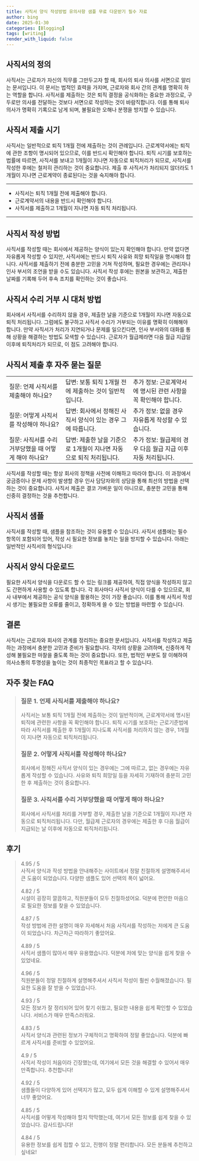 ```yaml
---
title: 사직서 양식 작성방법 유의사항 샘플 무료 다운받기 필수 자료
author: bing
date: 2025-01-30
categories: [Blogging]
tags: [writing]
render_with_liquid: false
---
```



<h2 id='사직서의 정의'>사직서의 정의</h2>

<p>사직서는 근로자가 자신의 직무를 그만두고자 할 때, 회사의 퇴사 의사를 서면으로 알리는 문서입니다. 이 문서는 법적인 효력을 가지며, 근로자와 회사 간의 관계를 명확히 하는 역할을 합니다. 사직서를 제출하는 것은 퇴직 결정을 공식화하는 중요한 과정으로, 구두로만 의사를 전달하는 것보다 서면으로 작성하는 것이 바람직합니다. 이를 통해 퇴사 의사가 명확히 기록으로 남게 되며, 불필요한 오해나 분쟁을 방지할 수 있습니다.</p>

<h2 id='사직서 제출 시기'>사직서 제출 시기</h2>

<p>사직서는 일반적으로 퇴직 1개월 전에 제출하는 것이 관례입니다. 근로계약서에는 퇴직에 관한 조항이 명시되어 있으므로, 이를 반드시 확인해야 합니다. 퇴직 시기를 보호하는 법률에 따르면, 사직서를 보내고 1개월이 지나면 자동으로 퇴직처리가 되므로, 사직서를 작성한 후에는 철저히 관리하는 것이 중요합니다. 제출 후 사직서가 처리되지 않더라도 1개월이 지나면 근로계약이 종료된다는 것을 숙지해야 합니다.</p>

<hr />

<ul>
    <li>사직서는 퇴직 1개월 전에 제출해야 합니다.</li>
    <li>근로계약서의 내용을 반드시 확인해야 합니다.</li>
    <li>사직서를 제출하고 1개월이 지나면 자동 퇴직 처리됩니다.</li>
</ul>

<hr />

<h2 id='사직서 작성 방법'>사직서 작성 방법</h2>

<p>사직서를 작성할 때는 회사에서 제공하는 양식이 있는지 확인해야 합니다. 만약 없다면 자유롭게 작성할 수 있지만, 사직서에는 반드시 퇴직 사유와 희망 퇴직일을 명시해야 합니다. 사직서를 제출하기 전에 충분한 고민을 거쳐 작성하며, 필요한 경우에는 관리자나 인사 부서의 조언을 받을 수도 있습니다. 사직서 작성 후에는 원본을 보관하고, 제출한 날짜를 기록해 두어 후속 조치를 확인하는 것이 좋습니다.</p>

<h2 id='사직서 수리 거부 시 대처 방법'>사직서 수리 거부 시 대처 방법</h2>

<p>회사에서 사직서를 수리하지 않을 경우, 제출한 날을 기준으로 1개월이 지나면 자동으로 퇴직 처리됩니다. 그럼에도 불구하고 사직서 수리가 거부되는 이유를 명확히 이해해야 합니다. 만약 사직서가 처리가 지연되거나 문제를 일으킨다면, 인사 부서와의 대화를 통해 상황을 해결하는 방법도 모색할 수 있습니다. 근로자가 월급제라면 다음 월급 지급일 이후에 퇴직처리가 되므로, 이 점도 고려해야 합니다.</p>

<h2 id='사직서 제출 후 자주 묻는 질문'>사직서 제출 후 자주 묻는 질문</h2>

<table>
    <tr>
        <td>질문: 언제 사직서를 제출해야 하나요?</td>
        <td>답변: 보통 퇴직 1개월 전에 제출하는 것이 일반적입니다.</td>
        <td>추가 정보: 근로계약서에 명시된 관련 사항을 꼭 확인해야 합니다.</td>
    </tr>
    <tr>
        <td>질문: 어떻게 사직서를 작성해야 하나요?</td>
        <td>답변: 회사에서 정해진 사직서 양식이 있는 경우 그에 따릅니다.</td>
        <td>추가 정보: 없을 경우 자유롭게 작성할 수 있습니다.</td>
    </tr>
    <tr>
        <td>질문: 사직서를 수리 거부당했을 때 어떻게 해야 하나요?</td>
        <td>답변: 제출한 날을 기준으로 1개월이 지나면 자동으로 퇴직 처리됩니다.</td>
        <td>추가 정보: 월급제의 경우 다음 월급 지급 이후 자동 처리됩니다.</td>
    </tr>
</table>

<p>사직서를 작성할 때는 항상 회사의 정책을 사전에 이해하고 따라야 합니다. 이 과정에서 궁금증이나 문제 사항이 발생할 경우 인사 담당자와의 상담을 통해 최선의 방법을 선택하는 것이 중요합니다. 사직서 제출은 결코 가벼운 일이 아니므로, 충분한 고민을 통해 신중히 결정하는 것을 추천합니다.</p>

<h2 id='사직서 샘플'>사직서 샘플</h2>

<p>사직서를 작성할 때, 샘플을 참조하는 것이 유용할 수 있습니다. 사직서 샘플에는 필수 항목이 포함되어 있어, 작성 시 필요한 정보를 놓치는 일을 방지할 수 있습니다. 아래는 일반적인 사직서의 형식입니다:</p>

<h2 id='사직서 양식 다운로드'>사직서 양식 다운로드</h2>

<p>필요한 사직서 양식을 다운로드 할 수 있는 링크를 제공하여, 직접 양식을 작성하지 않고도 간편하게 사용할 수 있도록 합니다. 각 회사마다 사직서 양식이 다를 수 있으므로, 회사 내부에서 제공하는 공식 양식을 활용하는 것이 가장 좋습니다. 이를 통해 사직서 작성 시 생기는 불필요한 오류를 줄이고, 정확하게 쓸 수 있는 방법을 마련할 수 있습니다.</p>

<h2 id='결론'>결론</h2>

<p>사직서는 근로자와 회사의 관계를 정리하는 중요한 문서입니다. 사직서를 작성하고 제출하는 과정에서 충분한 고민과 준비가 필요합니다. 각자의 상황을 고려하며, 신중하게 작성해 불필요한 마찰을 줄도록 하는 것이 중요합니다. 또한, 법적인 부분도 잘 이해하여 의사소통의 투명성을 높이는 것이 최종적인 목표라고 할 수 있습니다.</p>


<h2 id='자주_찾는_FAQ'>자주 찾는 FAQ</h2>
<div itemscope="" itemtype="https://schema.org/FAQPage"> 
<blockquote> 
<div itemscope="" itemprop="mainEntity" itemtype="https://schema.org/Question"> 
<h3 itemprop="name">질문 1. 언제 사직서를 제출해야 하나요?</h3> 
<div itemscope="" itemprop="acceptedAnswer" itemtype="https://schema.org/Answer"> 
<span itemprop="text"> 
<p>사직서는 보통 퇴직 1개월 전에 제출하는 것이 일반적이며, 근로계약서에 명시된 퇴직에 관련한 사항을 꼭 확인해야 합니다. 퇴직 시기를 보호하는 근로기준법에 따라 사직서를 제출한 후 1개월이 지나도록 사직서를 처리하지 않는 경우, 1개월이 지나면 자동으로 퇴직처리됩니다.</p> 
</span> 
</div> 
</div> 

<div itemscope="" itemprop="mainEntity" itemtype="https://schema.org/Question"> 
<h3 itemprop="name">질문 2. 어떻게 사직서를 작성해야 하나요?</h3> 
<div itemscope="" itemprop="acceptedAnswer" itemtype="https://schema.org/Answer"> 
<span itemprop="text"> 
<p>회사에서 정해진 사직서 양식이 있는 경우에는 그에 따르고, 없는 경우에는 자유롭게 작성할 수 있습니다. 사유와 퇴직 희망일 등을 자세히 기재하여 충분히 고민한 후 제출하는 것이 중요합니다.</p> 
</span> 
</div> 
</div> 

<div itemscope="" itemprop="mainEntity" itemtype="https://schema.org/Question"> 
<h3 itemprop="name">질문 3. 사직서를 수리 거부당했을 때 어떻게 해야 하나요?</h3> 
<div itemscope="" itemprop="acceptedAnswer" itemtype="https://schema.org/Answer"> 
<span itemprop="text"> 
<p>회사에서 사직서를 처리를 거부할 경우, 제출한 날을 기준으로 1개월이 지나면 자동으로 퇴직처리됩니다. 다만, 월급제 근로자의 경우에는 제출한 후 다음 월급이 지급되는 날 이후에 자동으로 퇴직처리됩니다.</p> 
</span> 
</div> 
</div> 
</blockquote> 
</div>
<h2 id='후기'>후기</h2>
<div itemscope itemtype="https://schema.org/Product">
  <blockquote>
  <div itemprop="review" itemscope itemtype="https://schema.org/Review">
      <div itemprop="reviewRating" itemscope itemtype="https://schema.org/Rating"> <span itemprop="ratingValue">4.95</span> / <span itemprop="bestRating">5</span> </div>
      <span itemprop="reviewBody">사직서 양식과 작성 방법을 안내해주는 사이트에서 정말 친절하게 설명해주셔서 큰 도움이 되었습니다. 다양한 샘플도 있어 선택의 폭이 넓어요.</span>
  </div>
  <br>
  <div itemprop="review" itemscope itemtype="https://schema.org/Review">
      <div itemprop="reviewRating" itemscope itemtype="https://schema.org/Rating"> <span itemprop="ratingValue">4.82</span> / <span itemprop="bestRating">5</span> </div>
      <span itemprop="reviewBody">시설이 굉장히 깔끔하고, 직원분들이 모두 친절하셨어요. 덕분에 편안한 마음으로 필요한 정보를 찾을 수 있었습니다.</span>
  </div>
  <br>
  <div itemprop="review" itemscope itemtype="https://schema.org/Review">
      <div itemprop="reviewRating" itemscope itemtype="https://schema.org/Rating"> <span itemprop="ratingValue">4.87</span> / <span itemprop="bestRating">5</span> </div>
      <span itemprop="reviewBody">작성 방법에 관한 설명이 매우 자세해서 처음 사직서를 작성하는 저에게 큰 도움이 되었습니다. 차근차근 따라하기 좋았어요.</span>
  </div>
  <br>
  <div itemprop="review" itemscope itemtype="https://schema.org/Review">
      <div itemprop="reviewRating" itemscope itemtype="https://schema.org/Rating"> <span itemprop="ratingValue">4.89</span> / <span itemprop="bestRating">5</span> </div>
      <span itemprop="reviewBody">사직서 샘플이 많아서 매우 유용했습니다. 덕분에 저에 맞는 양식을 쉽게 찾을 수 있었네요.</span>
  </div>
  <br>
  <div itemprop="review" itemscope itemtype="https://schema.org/Review">
      <div itemprop="reviewRating" itemscope itemtype="https://schema.org/Rating"> <span itemprop="ratingValue">4.96</span> / <span itemprop="bestRating">5</span> </div>
      <span itemprop="reviewBody">직원분들이 정말 친절하게 설명해주셔서 사직서 작성이 훨씬 수월해졌습니다. 필요한 도움을 잘 받을 수 있었습니다.</span>
  </div>
  <br>
  <div itemprop="review" itemscope itemtype="https://schema.org/Review">
      <div itemprop="reviewRating" itemscope itemtype="https://schema.org/Rating"> <span itemprop="ratingValue">4.93</span> / <span itemprop="bestRating">5</span> </div>
      <span itemprop="reviewBody">모든 정보가 잘 정리되어 있어 찾기 쉬웠고, 필요한 내용을 쉽게 확인할 수 있었습니다. 서비스가 매우 만족스러워요.</span>
  </div>
  <br>
  <div itemprop="review" itemscope itemtype="https://schema.org/Review">
      <div itemprop="reviewRating" itemscope itemtype="https://schema.org/Rating"> <span itemprop="ratingValue">4.83</span> / <span itemprop="bestRating">5</span> </div>
      <span itemprop="reviewBody">사직서 양식과 관련된 정보가 구체적이고 명확하여 정말 좋았습니다. 덕분에 빠르게 사직서를 준비할 수 있었어요.</span>
  </div>
  <br>
  <div itemprop="review" itemscope itemtype="https://schema.org/Review">
      <div itemprop="reviewRating" itemscope itemtype="https://schema.org/Rating"> <span itemprop="ratingValue">4.9</span> / <span itemprop="bestRating">5</span> </div>
      <span itemprop="reviewBody">사직서 작성이 처음이라 긴장했는데, 여기에서 모든 것을 해결할 수 있어서 매우 만족합니다. 추천합니다!</span>
  </div>
  <br>
  <div itemprop="review" itemscope itemtype="https://schema.org/Review">
      <div itemprop="reviewRating" itemscope itemtype="https://schema.org/Rating"> <span itemprop="ratingValue">4.92</span> / <span itemprop="bestRating">5</span> </div>
      <span itemprop="reviewBody">샘플들이 다양하게 있어 선택지가 많고, 모두 쉽게 이해할 수 있게 설명해주셔서 너무 좋았어요.</span>
  </div>
  <br>
  <div itemprop="review" itemscope itemtype="https://schema.org/Review">
      <div itemprop="reviewRating" itemscope itemtype="https://schema.org/Rating"> <span itemprop="ratingValue">4.85</span> / <span itemprop="bestRating">5</span> </div>
      <span itemprop="reviewBody">사직서를 어떻게 작성해야 할지 막막했는데, 여기서 모든 정보를 쉽게 찾을 수 있었습니다. 감사드립니다!</span>
  </div>
  <br>
  <div itemprop="review" itemscope itemtype="https://schema.org/Review">
      <div itemprop="reviewRating" itemscope itemtype="https://schema.org/Rating"> <span itemprop="ratingValue">4.84</span> / <span itemprop="bestRating">5</span> </div>
      <span itemprop="reviewBody">유용한 정보를 쉽게 접할 수 있고, 진행이 정말 편리합니다. 모든 분들께 추천하고 싶네요!</span>
  </div>
  </blockquote>
</div>
